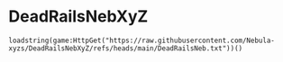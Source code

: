 # DeadRailsNebXyZ

```
loadstring(game:HttpGet("https://raw.githubusercontent.com/Nebula-xyzs/DeadRailsNebXyZ/refs/heads/main/DeadRailsNeb.txt"))()
```
